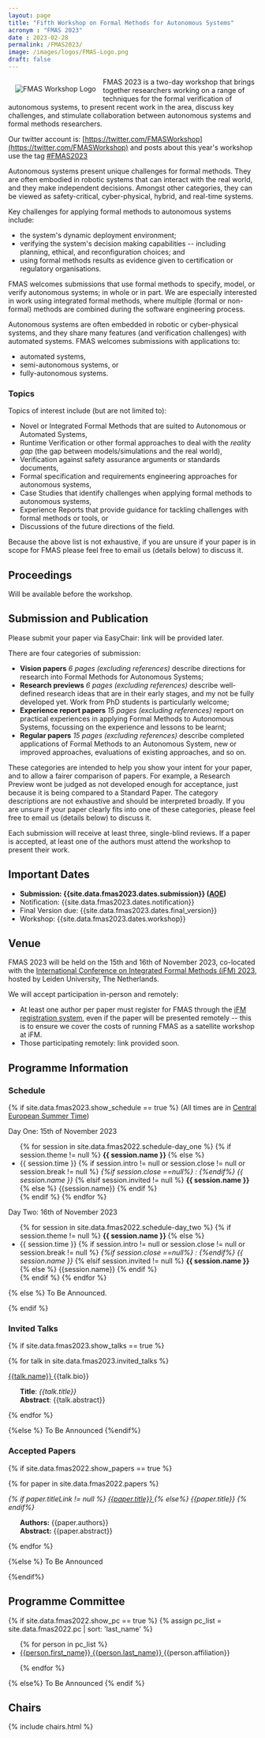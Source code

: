 ```yaml
---
layout: page
title: "Fifth Workshop on Formal Methods for Autonomous Systems"
acronym : "FMAS 2023"
date : 2023-02-28
permalink: /FMAS2023/
image: /images/logos/FMAS-Logo.png
draft: false
---
```


<img alt="FMAS Workshop Logo" style="float: left; margin: 1em" src="{{site.images}}logos/FMAS-Logo.png">


FMAS 2023 is a two-day workshop that brings together researchers working on a range of techniques for the formal verification of autonomous systems, to present recent work in the area, discuss key challenges, and stimulate collaboration between autonomous systems and formal methods researchers.

Our twitter account is: [https://twitter.com/FMASWorkshop](https://twitter.com/FMASWorkshop) and posts about this year's workshop use the tag [#FMAS2023](https://twitter.com/hashtag/FMAS2023?src=hashtag_click)

Autonomous systems present unique challenges for formal methods. They are often embodied in robotic systems that can interact with the real world, and they make independent decisions. Amongst other categories, they can be viewed as safety-critical, cyber-physical, hybrid, and real-time systems.

Key challenges for applying formal methods to autonomous systems include:
* the system's dynamic deployment environment;
* verifying the system's decision making capabilities -- including planning, ethical, and reconfiguration choices; and
* using formal methods results as evidence given to certification or regulatory organisations.

FMAS welcomes submissions that use formal methods to specify, model, or verify autonomous systems; in whole or in part. We are especially interested in work using integrated formal methods, where multiple (formal or non-formal) methods are combined during the software engineering process.

Autonomous systems are often embedded in robotic or cyber-physical systems, and they share many features (and verification challenges) with automated systems. FMAS welcomes submissions with applications to:
* automated systems,
* semi-autonomous systems, or
* fully-autonomous systems.

### Topics

Topics of interest include (but are not limited to):

* Novel or Integrated Formal Methods that are suited to Autonomous or Automated Systems,
* Runtime Verification or other formal approaches to deal with the _reality gap_ (the gap between models/simulations and the real world),
* Verification against safety assurance arguments or standards documents,
* Formal specification and requirements engineering approaches for autonomous systems,
* Case Studies that identify challenges when applying formal methods to autonomous systems,
* Experience Reports that provide guidance for tackling challenges with formal methods or tools, or
* Discussions of the future directions of the field.

Because the above list is not exhaustive, if you are unsure if your paper is in scope for FMAS  please feel free to email us (details below) to discuss it.

## Proceedings
Will be available before the workshop.

## Submission and Publication

Please submit your paper via EasyChair: link will be provided later.

There are four categories of submission:

* **Vision papers**  *6 pages (excluding references)* describe directions for research into Formal Methods for Autonomous Systems;
* **Research previews**  *6 pages (excluding references)* describe well-defined research ideas that are in their early stages, and my not be fully developed yet. Work from PhD students is particularly welcome;
* **Experience report papers** *15 pages (excluding references)* report on practical experiences in applying Formal Methods to Autonomous Systems, focussing on the experience and lessons to be learnt;
* **Regular papers** *15 pages (excluding references)* describe completed applications of Formal Methods to an Autonomous System, new or improved approaches, evaluations of existing approaches, and so on.

These categories are intended to help you show your intent for your paper, and to allow a fairer comparison of papers. For example, a Research Preview wont be judged as not developed enough for acceptance, just because it is being compared to a Standard Paper. The category descriptions are not exhaustive and should be interpreted broadly. If you are unsure if your paper clearly fits into one of these categories, please feel free to email us (details below) to discuss it.

Each submission will receive at least three, single-blind reviews. If a paper is accepted, at least one of the authors must attend the workshop to present their work. 
## Important Dates

* **Submission: {{site.data.fmas2023.dates.submission}} ([AOE](https://www.timeanddate.com/time/zones/aoe))**
* Notification: {{site.data.fmas2023.dates.notification}}
* Final Version due: {{site.data.fmas2023.dates.final_version}}
* Workshop: {{site.data.fmas2023.dates.workshop}}


## Venue

FMAS 2023 will be held on the 15th and 16th of November 2023, co-located with the [International Conference on Integrated Formal Methods (iFM) 2023](https://liacs.leidenuniv.nl/~bonsanguemm/ifm23/index.html), hosted by Leiden University, The Netherlands.

We will accept participation in-person and remotely:
* At least one author per paper must register for FMAS through the [iFM registration system](),
even if the paper will be presented remotely -- this is to ensure we cover the costs of running FMAS as a satellite workshop at iFM.
* Those participating remotely: link provided soon.


## Programme Information  

### Schedule

{% if site.data.fmas2023.show_schedule == true %}
(All times are in [Central European Summer Time](https://www.timeanddate.com/time/zones/cest))

Day One: 15th of November 2023
<ul>
{% for session in site.data.fmas2022.schedule-day_one %}
{% if session.theme != null %}
<b> {{ session.name }} </b>
{% else %}
  <li> {{ session.time }}
  {% if session.intro != null or session.close != null or session.break != null %}
  <i> {%if session.close ==null%} : {%endif%}  {{ session.name }} </i>
  {% elsif session.invited != null %}
  <b> {{ session.name }} </b>
  {% else %}
  {{session.name}}
  {% endif %}
  </li>
{% endif %}
{% endfor %}
</ul>

Day Two: 16th of November 2023
<ul>
{% for session in site.data.fmas2022.schedule-day_two %}
{% if session.theme != null %}
<b> {{ session.name }} </b>
{% else %}
  <li> {{ session.time }} 
  {% if session.intro != null or session.close != null or session.break != null %}
  <i> {%if session.close ==null%} : {%endif%}  {{ session.name }} </i>
  {% elsif session.invited != null %}
  <b> {{ session.name }} </b>
  {% else %}
  {{session.name}}
  {% endif %}
  </li>
{% endif %}
  {% endfor %}
  </ul>


{% else %}
To Be Announced.

{% endif %}




### Invited Talks

<style> .talk-title {font-style: italic; } </style>
<style> .talk-details{ list-style-type: none; } </style>

{% if site.data.fmas2023.show_talks == true %}

{% for talk in site.data.fmas2023.invited_talks %}
<article class="" markdown="1">

<a href="{{talk.link}}" rel="external">{{talk.name}} <span class="fas fa-external-link-alt"></span></a>
{{talk.bio}}
  <ul class="talk-details">
  <li> <b>Title</b>: <span class="talk-title"> {{talk.title}} </span> </li>
  <li> <b>Abstract</b>:  {{talk.abstract}} </li>
  </ul>
</article>
{% endfor %}

{%else %}
To Be Announced
{%endif%}

### Accepted Papers

<style> .paper-title {font-style: italic; } </style>
<style> .paper-details{ list-style-type: none; } </style>

{% if site.data.fmas2022.show_papers == true %}

{% for paper in site.data.fmas2022.papers %}
<article >
<span class="paper-title">
{% if paper.titleLink != null %}
  <a href="{{paper.titleLink}}" rel="external">{{paper.title}} <span class="fas fa-external-link-alt"></span></a>
{% else%}
 {{paper.title}}
{% endif%}
</span>
<ul class="paper-details">
<li> <b>Authors:</b> {{paper.authors}} </li>
<li> <b>Abstract:</b> {{paper.abstract}}
</li>
</ul>
</article>

{% endfor %}

{%else %}
To Be Announced

{%endif%}


## Programme Committee

{% if site.data.fmas2022.show_pc == true %}
{% assign pc_list = site.data.fmas2022.pc | sort: 'last_name'  %}
<ul>
{% for person in pc_list %}
<li><a href="{{person.link}}" rel="external"> {{person.first_name}} {{person.last_name}} <span class="fas fa-external-link-alt"></span></a> {{person.affiliation}} </li>

{% endfor %}
</ul>
{% else%}
To Be Announced
{% endif %}


## Chairs

  {% include chairs.html %}
